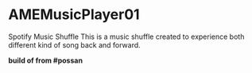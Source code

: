# AMEMusicPlayer01
Spotify Music Shuffle
This is a music shuffle created to experience both different kind of song back and forward.

**build of from #possan**
